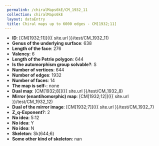 ```yaml
--- 
 permalink: /chiralMaps6kE/CM_1932_11 
 collection: chiralMaps6kE
 layout: dataEntry
 title: Chiral maps up to 6000 edges - CM[1932;11]
---
```


- **ID**: [CM[1932;11]]({{ site.url }}/test/CM_1932_11)
- **Genus of the underlying surface**: 638
- **Length of the face**: 276
- **Valency**: 6
- **Length of the Petrie polygon**: 644
- **Is the automorphism group solvable?**: S
- **Number of vertices**: 644
- **Number of edges**: 1932
- **Number of faces**: 14
- **The map is self-**: none
- **Dual map**: [CM[1932;8]]({{ site.url }}/test/CM_1932_8)
- **Mirror (enantihomorphic) map**: [CM[1932;12]]({{ site.url }}/test/CM_1932_12)
- **Dual of the mirror image**: [CM[1932;7]]({{ site.url }}/test/CM_1932_7)
- **Z_q-Exponent?**: 2
- **No idea**:  5:12
- **No idea**: Y
- **No idea**: N
- **Skeleton**: Sk(644;6)
- **Some other kind of skeleton**: nan

